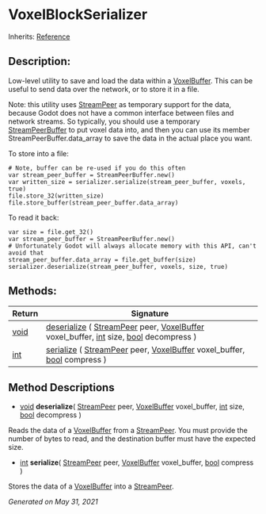 # VoxelBlockSerializer

Inherits: [Reference](https://docs.godotengine.org/en/stable/classes/class_reference.html)

## Description:

Low-level utility to save and load the data within a [VoxelBuffer](VoxelBuffer.md). This can be useful to send data over the network, or to store it in a file.

Note: this utility uses [StreamPeer](https://docs.godotengine.org/en/stable/classes/class_streampeer.html) as temporary support for the data, because Godot does not have a common interface between files and network streams. So typically, you should use a temporary [StreamPeerBuffer](https://docs.godotengine.org/en/stable/classes/class_streampeerbuffer.html) to put voxel data into, and then you can use its member StreamPeerBuffer.data_array to save the data in the actual place you want.

To store into a file:

```gdscript
# Note, buffer can be re-used if you do this often
var stream_peer_buffer = StreamPeerBuffer.new()
var written_size = serializer.serialize(stream_peer_buffer, voxels, true)
file.store_32(written_size)
file.store_buffer(stream_peer_buffer.data_array)

```

To read it back:

```gdscript
var size = file.get_32()
var stream_peer_buffer = StreamPeerBuffer.new()
# Unfortunately Godot will always allocate memory with this API, can't avoid that
stream_peer_buffer.data_array = file.get_buffer(size)
serializer.deserialize(stream_peer_buffer, voxels, size, true)

```

## Methods:

| Return                                                               | Signature                                                                                                                                                                                                                                                                                                                           |
| -------------------------------------------------------------------- | ----------------------------------------------------------------------------------------------------------------------------------------------------------------------------------------------------------------------------------------------------------------------------------------------------------------------------------- |
| [void](#)                                                            | [deserialize](#i_deserialize) ( [StreamPeer](https://docs.godotengine.org/en/stable/classes/class_streampeer.html) peer, [VoxelBuffer](VoxelBuffer.md) voxel_buffer, [int](https://docs.godotengine.org/en/stable/classes/class_int.html) size, [bool](https://docs.godotengine.org/en/stable/classes/class_bool.html) decompress ) |
| [int](https://docs.godotengine.org/en/stable/classes/class_int.html) | [serialize](#i_serialize) ( [StreamPeer](https://docs.godotengine.org/en/stable/classes/class_streampeer.html) peer, [VoxelBuffer](VoxelBuffer.md) voxel_buffer, [bool](https://docs.godotengine.org/en/stable/classes/class_bool.html) compress )                                                                                  |

<p></p>

## Method Descriptions

- [void](#)<span id="i_deserialize"></span> **deserialize**( [StreamPeer](https://docs.godotengine.org/en/stable/classes/class_streampeer.html) peer, [VoxelBuffer](VoxelBuffer.md) voxel_buffer, [int](https://docs.godotengine.org/en/stable/classes/class_int.html) size, [bool](https://docs.godotengine.org/en/stable/classes/class_bool.html) decompress )

Reads the data of a [VoxelBuffer](VoxelBuffer.md) from a [StreamPeer](https://docs.godotengine.org/en/stable/classes/class_streampeer.html). You must provide the number of bytes to read, and the destination buffer must have the expected size.

- [int](https://docs.godotengine.org/en/stable/classes/class_int.html)<span id="i_serialize"></span> **serialize**( [StreamPeer](https://docs.godotengine.org/en/stable/classes/class_streampeer.html) peer, [VoxelBuffer](VoxelBuffer.md) voxel_buffer, [bool](https://docs.godotengine.org/en/stable/classes/class_bool.html) compress )

Stores the data of a [VoxelBuffer](VoxelBuffer.md) into a [StreamPeer](https://docs.godotengine.org/en/stable/classes/class_streampeer.html).

_Generated on May 31, 2021_

